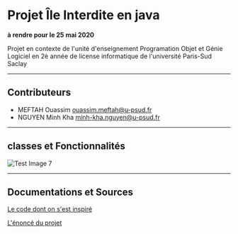 # Projet Île Interdite en java
**à rendre pour le 25 mai 2020**

Projet en contexte de l'unité d'enseignement Programation Objet et Génie Logiciel en 2è année de license informatique de l'université Paris-Sud Saclay

---
## Contributeurs

- MEFTAH Ouassim <ouassim.meftah@u-psud.fr>
- NGUYEN Minh Kha <minh-kha.nguyen@u-psud.fr> 

---
## classes et Fonctionnalités

![Test Image 7](https://gitlab.u-psud.fr/OuassimMinhkha/ouassimminhkha/raw/minh-kha/UML%20Class.png)

---

## Documentations et Sources

[Le code dont on s'est inspiré](https://www.lri.fr/~blsk/POGL/Notes/Conway.html)
 
[L'énoncé du projet](https://www.lri.fr/~blsk/POGL/IleInterdite.pdf)

